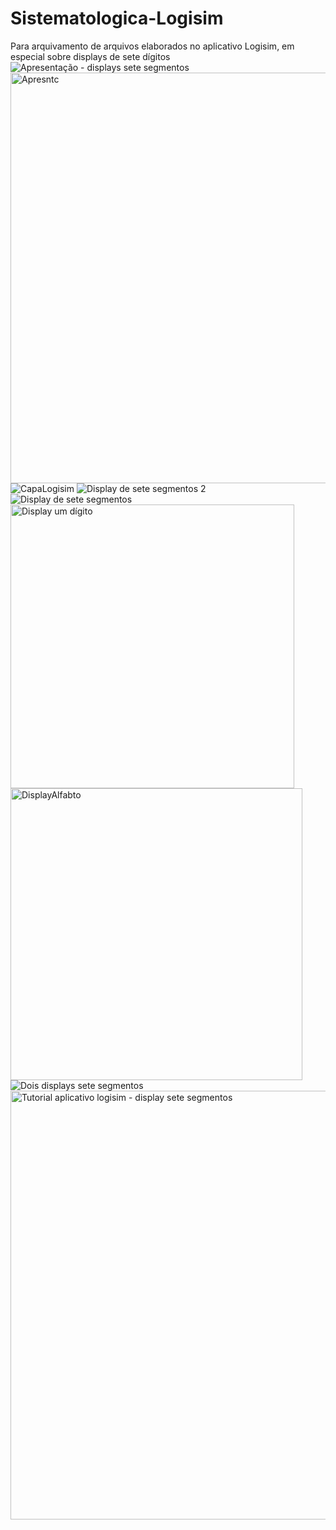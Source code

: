 # Sistematologica-Logisim
Para arquivamento de arquivos elaborados no aplicativo Logisim, em especial sobre displays de sete dígitos
![Apresentação - displays sete segmentos](https://user-images.githubusercontent.com/3252597/155453134-5e9ef61b-bc36-4008-b82c-d7750f13af5b.png)
<img width="657" alt="Apresntc" src="https://user-images.githubusercontent.com/3252597/155453135-ebea2ec2-cb0d-467b-b579-f2ca3168d41f.png">
![CapaLogisim](https://user-images.githubusercontent.com/3252597/155453137-c6efef44-25d2-4385-a835-0f8fb1ce4ab6.png)
![Display de sete segmentos 2](https://user-images.githubusercontent.com/3252597/155453140-3ea36317-3832-4d2f-a88d-b6a410c1f5b6.png)
![Display de sete segmentos](https://user-images.githubusercontent.com/3252597/155453142-ba8ce72e-bab4-4e1f-8be2-1dd8f4ad8f30.png)
<img width="454" alt="Display um dígito" src="https://user-images.githubusercontent.com/3252597/155453144-8e1d2dba-3a3d-4d0a-b959-0980236d880d.png">
<img width="467" alt="DisplayAlfabto" src="https://user-images.githubusercontent.com/3252597/155453146-23c148eb-9beb-4acf-9176-471c311a1751.png">
![Dois displays sete segmentos](https://user-images.githubusercontent.com/3252597/155453148-3c108e56-6d0d-4d99-87c4-980bc289c0bd.png)
<img width="686" alt="Tutorial aplicativo logisim - display sete segmentos" src="https://user-images.githubusercontent.com/3252597/155453150-5f48f2ea-bed5-487d-aa52-01739f19a165.png">
